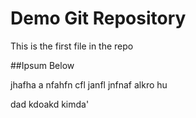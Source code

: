 # Demo Git Repository

This is the first file in the repo

##Ipsum Below

jhafha a nfahfn cfl janfl jnfnaf alkro hu

dad kdoakd 
kimda'
